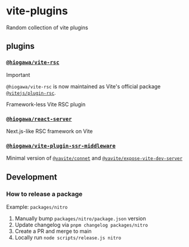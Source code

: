 # vite-plugins

Random collection of vite plugins

## plugins

### [`@hiogawa/vite-rsc`](./packages/rsc)

> [!important]
> `@hiogawa/vite-rsc` is now maintained as Vite's official package [`@vitejs/plugin-rsc`](https://github.com/vitejs/vite-plugin-react/blob/main/packages/plugin-rsc).

Framework-less Vite RSC plugin

### [`@hiogawa/react-server`](./packages/react-server)

Next.js-like RSC framework on Vite

### [`@hiogawa/vite-plugin-ssr-middleware`](./packages/vite-plugin-ssr-middleware)

Minimal version of [`@vavite/connet`](https://github.com/cyco130/vavite/tree/main/packages/connect)
and [`@vavite/expose-vite-dev-server`](https://github.com/cyco130/vavite/tree/main/packages/expose-vite-dev-server)

## Development

### How to release a package

Example: `packages/nitro`

1. Manually bump `packages/nitro/package.json` version
2. Update changelog via `pnpm changelog packages/nitro`
3. Create a PR and merge to main
4. Locally run `node scripts/release.js nitro`
